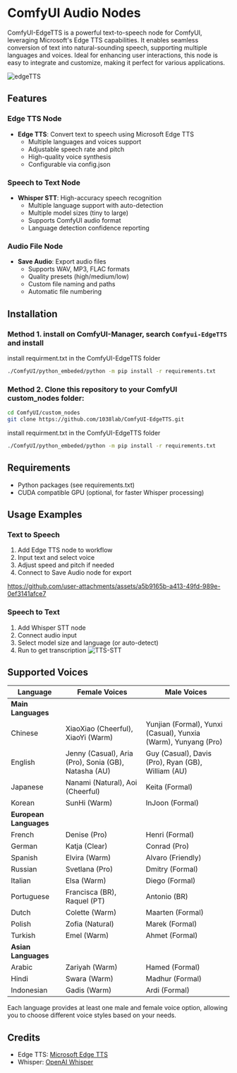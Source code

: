 # ComfyUI Audio Nodes

ComfyUI-EdgeTTS is a powerful text-to-speech node for ComfyUI, leveraging Microsoft's Edge TTS capabilities. It enables seamless conversion of text into natural-sounding speech, supporting multiple languages and voices. Ideal for enhancing user interactions, this node is easy to integrate and customize, making it perfect for various applications.

![edgeTTS](https://github.com/user-attachments/assets/4eb75f7e-72ee-4b69-8de5-6ca436f1e043)

## Features

### Edge TTS Node
- **Edge TTS**: Convert text to speech using Microsoft Edge TTS
  - Multiple languages and voices support
  - Adjustable speech rate and pitch
  - High-quality voice synthesis
  - Configurable via config.json

### Speech to Text Node
- **Whisper STT**: High-accuracy speech recognition
  - Multiple language support with auto-detection
  - Multiple model sizes (tiny to large)
  - Supports ComfyUI audio format
  - Language detection confidence reporting

### Audio File Node
- **Save Audio**: Export audio files
  - Supports WAV, MP3, FLAC formats
  - Quality presets (high/medium/low)
  - Custom file naming and paths
  - Automatic file numbering

## Installation

### Method 1. install on ComfyUI-Manager, search `Comfyui-EdgeTTS` and install
install requirment.txt in the ComfyUI-EdgeTTS folder
  ```bash
  ./ComfyUI/python_embeded/python -m pip install -r requirements.txt
  ```

### Method 2. Clone this repository to your ComfyUI custom_nodes folder:
  ```bash
  cd ComfyUI/custom_nodes
  git clone https://github.com/1038lab/ComfyUI-EdgeTTS.git
  ```
  install requirment.txt in the ComfyUI-EdgeTTS folder
  ```bash
  ./ComfyUI/python_embeded/python -m pip install -r requirements.txt
  ```
## Requirements
- Python packages (see requirements.txt)
- CUDA compatible GPU (optional, for faster Whisper processing)

## Usage Examples

### Text to Speech
1. Add Edge TTS node to workflow
2. Input text and select voice
3. Adjust speed and pitch if needed
4. Connect to Save Audio node for export
   
https://github.com/user-attachments/assets/a5b9165b-a413-49fd-989e-0ef3141afce7
### Speech to Text
1. Add Whisper STT node
2. Connect audio input
3. Select model size and language (or auto-detect)
4. Run to get transcription
![TTS-STT](https://github.com/user-attachments/assets/9e7367c0-4da1-47e5-b831-1cbb3419273a)

## Supported Voices

| Language | Female Voices | Male Voices |
|----------|--------------|-------------|
| **Main Languages** |
| Chinese | XiaoXiao (Cheerful), XiaoYi (Warm) | Yunjian (Formal), Yunxi (Casual), Yunxia (Warm), Yunyang (Pro) |
| English | Jenny (Casual), Aria (Pro), Sonia (GB), Natasha (AU) | Guy (Casual), Davis (Pro), Ryan (GB), William (AU) |
| Japanese | Nanami (Natural), Aoi (Cheerful) | Keita (Formal) |
| Korean | SunHi (Warm) | InJoon (Formal) |
| **European Languages** |
| French | Denise (Pro) | Henri (Formal) |
| German | Katja (Clear) | Conrad (Pro) |
| Spanish | Elvira (Warm) | Alvaro (Friendly) |
| Russian | Svetlana (Pro) | Dmitry (Formal) |
| Italian | Elsa (Warm) | Diego (Formal) |
| Portuguese | Francisca (BR), Raquel (PT) | Antonio (BR) |
| Dutch | Colette (Warm) | Maarten (Formal) |
| Polish | Zofia (Natural) | Marek (Formal) |
| Turkish | Emel (Warm) | Ahmet (Formal) |
| **Asian Languages** |
| Arabic | Zariyah (Warm) | Hamed (Formal) |
| Hindi | Swara (Warm) | Madhur (Formal) |
| Indonesian | Gadis (Warm) | Ardi (Formal) |

Each language provides at least one male and female voice option, allowing you to choose different voice styles based on your needs. 

## Credits
- Edge TTS: [Microsoft Edge TTS](https://github.com/rany2/edge-tts)
- Whisper: [OpenAI Whisper](https://github.com/openai/whisper)
